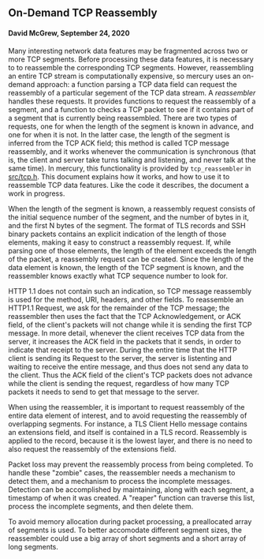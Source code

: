 ## On-Demand TCP Reassembly
#### David McGrew, September 24, 2020

Many interesting network data features may be fragmented across two or
more TCP segments.  Before processing these data features, it is
necessary to to reassemble the corresponding TCP segments.  However,
reassembling an entire TCP stream is computationally expensive, so
mercury uses an on-demand approach: a function parsing a TCP data
field can request the reassembly of a particular segement of the TCP data
stream.  A *reassembler* handles these requests.  It provides
functions to request the reassembly of a segment, and a function to
checks a TCP packet to see if it contains part of a segment that is
currently being reassembled.  There are two types of requests, one
for when the length of the segment is known in advance, and one for
when it is not.  In the latter case, the length of the segment is
inferred from the TCP ACK field; this method is called TCP 
message reassembly, and it works whenever the communication
is synchronous (that is, the client and server take turns talking
and listening, and never talk at the same time).  In mercury, this
functionality is provided by `tcp_reassembler` in [src/tcp.h](../src/tcp.h).
This document explains how it works, and how to use it to reassemble
TCP data features. Like the code it describes, the document a work in 
progress.

When the length of the segment is known, a reassembly request consists
of the initial sequence number of the segment, and the number of bytes
in it, and the first N bytes of the segment.  The format of TLS records
and SSH binary packets contains an explicit indication of the length
of those elements, making it easy to construct a reassembly request.
If, while parsing one of those elements, the length of the element exceeds
the length of the packet, a reassembly request can be created.  Since the
length of the data element is known, the length of the TCP segment is known,
and the reassembler knows exactly what TCP sequence number to look for.

HTTP 1.1 does not contain such an indication, so TCP message
reassembly is used for the method, URI, headers, and other fields.  To 
reassemble an HTTP1.1 Request, we ask for the remainder of the
TCP message; the reassembler then uses the fact that the TCP Acknowledgement,
or ACK field, of the client's packets will not change while it is sending
the first TCP message.  In more detail, whenever the client receives 
TCP data from the server, it increases the ACK field in the packets that it
sends, in order to indicate that receipt to the server.  During the 
entire time that the HTTP client is sending its Request to the server, 
the server is listenting and waiting to receive the entire message, 
and thus does not send any data to the client.  Thus the ACK field of 
the client's TCP packets does not advance while the client is sending the
request, regardless of how many TCP packets it needs to send to get that 
message to the server.  

When using the reassembler, it is important to request reassembly of the
entire data element of interest, and to avoid requesting the reassembly
of overlapping segments.  For instance, a TLS Client Hello message contains
an extensions field, and itself is contained in a TLS record.  Reassembly
is applied to the record, because it is the lowest layer, and there is 
no need to also request the reassembly of the extensions field.

Packet loss may prevent the reassembly process from being completed.
To handle these "zombie" cases, the reassembler needs a mechanism to
detect them, and a mechanism to process the incomplete messages.
Detection can be accomplished by maintaining, along with each segment,
a timestamp of when it was created.  A "reaper" function can traverse
this list, process the incomplete segments, and then delete them.

To avoid memory allocation during packet processing, a preallocated
array of segments is used.  To better accomodate different segment
sizes, the reassembler could use a big array of short segments and a
short array of long segments.

